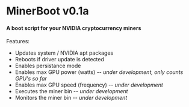 # MinerBoot v0.1a
#### A boot script for your NVIDIA cryptocurrency miners

Features:

- Updates system / NVIDIA apt packages
- Reboots if driver update is detected
- Enables persistance mode
- Enables max GPU power (watts) -- *under development, only counts GPU's so far*
- Enables max GPU speed (frequency) -- *under development*
- Executes the miner bin -- *under development*
- Monitors the miner bin -- *under development*





